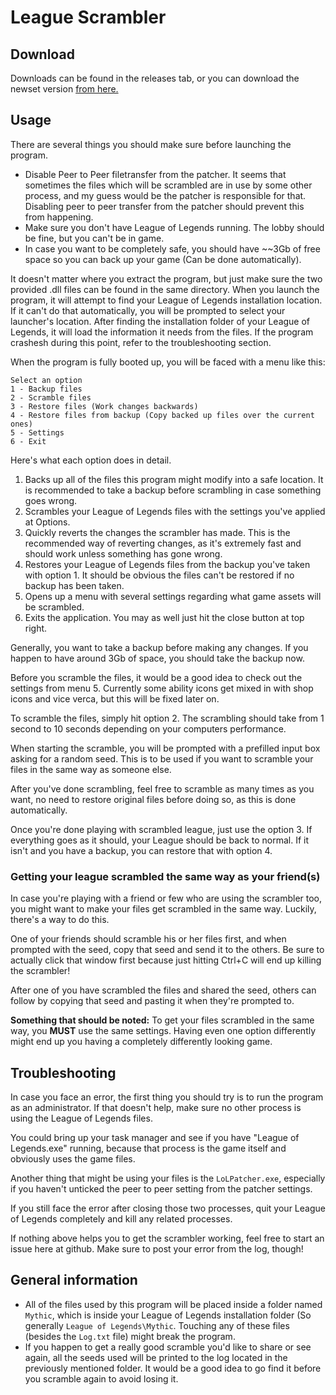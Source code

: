 # League Scrambler

## Download

Downloads can be found in the releases tab, or you can download the newset version [from here.](https://github.com/MythicManiac/League-of-Legends/releases/download/v1.0/League.Scrambler.v1.0.zip)

## Usage

There are several things you should make sure before launching the program.
* Disable Peer to Peer filetransfer from the patcher. It seems that sometimes the files which will be scrambled are in use by some other process, and my guess would be the patcher is responsible for that. Disabling peer to peer transfer from the patcher should prevent this from happening.
* Make sure you don't have League of Legends running. The lobby should be fine, but you can't be in game.
* In case you want to be completely safe, you should have ~~3Gb of free space so you can back up your game (Can be done automatically).

It doesn't matter where you extract the program, but just make sure the two provided .dll files can be found in the same directory.
When you launch the program, it will attempt to find your League of Legends installation location. If it can't do that automatically, you will be prompted to select your launcher's location.
After finding the installation folder of your League of Legends, it will load the information it needs from the files. If the program crashesh during this point, refer to the troubleshooting section.

When the program is fully booted up, you will be faced with a menu like this:
```
Select an option
1 - Backup files
2 - Scramble files
3 - Restore files (Work changes backwards)
4 - Restore files from backup (Copy backed up files over the current ones)
5 - Settings
6 - Exit
```

Here's what each option does in detail.

1. Backs up all of the files this program might modify into a safe location. It is recommended to take a backup before scrambling in case something goes wrong.
2. Scrambles your League of Legends files with the settings you've applied at Options.
3. Quickly reverts the changes the scrambler has made. This is the recommended way of reverting changes, as it's extremely fast and should work unless something has gone wrong.
4. Restores your League of Legends files from the backup you've taken with option 1. It should be obvious the files can't be restored if no backup has been taken.
5. Opens up a menu with several settings regarding what game assets will be scrambled.
6. Exits the application. You may as well just hit the close button at top right.

Generally, you want to take a backup before making any changes. If you happen to have around 3Gb of space, you should take the backup now.

Before you scramble the files, it would be a good idea to check out the settings from menu 5. Currently some ability icons get mixed in with shop icons and vice verca, but this will be fixed later on.

To scramble the files, simply hit option 2. The scrambling should take from 1 second to 10 seconds depending on your computers performance.

When starting the scramble, you will be prompted with a prefilled input box asking for a random seed. This is to be used if you want to scramble your files in the same way as someone else.

After you've done scrambling, feel free to scramble as many times as you want, no need to restore original files before doing so, as this is done automatically.

Once you're done playing with scrambled league, just use the option 3. If everything goes as it should, your League should be back to normal. If it isn't and you have a backup, you can restore that with option 4.

### Getting your league scrambled the same way as your friend(s)

In case you're playing with a friend or few who are using the scrambler too, you might want to make your files get scrambled in the same way. Luckily, there's a way to do this.

One of your friends should scramble his or her files first, and when prompted with the seed, copy that seed and send it to the others. Be sure to actually click that window first because just hitting Ctrl+C will end up killing the scrambler!

After one of you have scrambled the files and shared the seed, others can follow by copying that seed and pasting it when they're prompted to.

**Something that should be noted:** To get your files scrambled in the same way, you **MUST** use the same settings. Having even one option differently might end up you having a completely differently looking game.

## Troubleshooting

In case you face an error, the first thing you should try is to run the program as an administrator. If that doesn't help, make sure no other process is using the League of Legends files.

You could bring up your task manager and see if you have "League of Legends.exe" running, because that process is the game itself and obviously uses the game files.

Another thing that might be using your files is the `LoLPatcher.exe`, especially if you haven't unticked the peer to peer setting from the patcher settings.

If you still face the error after closing those two processes, quit your League of Legends completely and kill any related processes.

If nothing above helps you to get the scrambler working, feel free to start an issue here at github. Make sure to post your error from the log, though!

## General information

* All of the files used by this program will be placed inside a folder named `Mythic`, which is inside your League of Legends installation folder (So generally `League of Legends\Mythic`. Touching any of these files (besides the `Log.txt` file) might break the program.
* If you happen to get a really good scramble you'd like to share or see again, all the seeds used will be printed to the log located in the previously mentioned folder. It would be a good idea to go find it before you scramble again to avoid losing it.